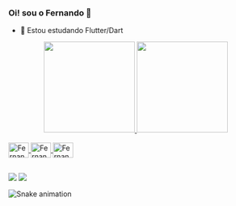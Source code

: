 ### Oi! sou o Fernando 👋


- 🌱 Estou estudando Flutter/Dart

<div align="center">
  <a href="https://github.com/FernandoSSd">
  <img height="180em" src="https://github-readme-stats.vercel.app/api?username=FernandoSSd&show_icons=true&theme=dark&include_all_commits=true&count_private=true"/>
  <img height="180em" src="https://github-readme-stats.vercel.app/api/top-langs/?username=FernandoSSd&layout=compact&langs_count=7&theme=dark"/>
</div>
<div style="display: inline_block"><br>
  <img align="center" alt="Fernando-Dart" height="30" width="40" src="https://cdn.jsdelivr.net/gh/devicons/devicon/icons/flutter/flutter-original.svg">
  <img align="center" alt="Fernando-Android" height="30" width="40" src="https://cdn.jsdelivr.net/gh/devicons/devicon/icons/dart/dart-original.svg">
  <img align="center" alt="Fernando-Flutter" height="30" width="40" src="https://cdn.jsdelivr.net/gh/devicons/devicon/icons/android/android-original.svg">
  
  ##
 
<div> 
  <a href="https://www.instagram.com/_nando.ssd/" target="_blank"><img src="https://img.shields.io/badge/-Instagram-%23E4405F?style=for-the-badge&logo=instagram&logoColor=white" target="_blank"></a>
  <a href="https://www.linkedin.com/in/fernando-santos-de-siqueira-648099240/" target="_blank"><img src="https://img.shields.io/badge/-LinkedIn-%230077B5?style=for-the-badge&logo=linkedin&logoColor=white" target="_blank"></a> 
 
  ![Snake animation](https://FernandoSSd/blob/output/github-contribution-grid-snake.svg)
 
</div>
